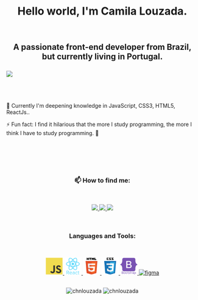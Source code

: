 <h1 align="center">Hello world, I'm Camila Louzada. </h1> <br>
<h2 align="center" >A passionate front-end developer from Brazil, but currently living in Portugal.<br>
<br><img src="https://media4.giphy.com/media/Vf3ZKdillTMOOaOho0/giphy.gif?cid=790b76111ff5d31f156888db7fba99c251f4fbb905df31c6&rid=giphy.gif&ct=s" align="left" width= "30%" /></h2>
<br> 
<br> 
<div align="left"><br>
<p width= "40%">🌱 Currently I'm deepening knowledge in JavaScript, CSS3, HTML5, ReactJs..</p>
<p width= "40%">⚡ Fun fact: I find it hilarious that the more I study programming, the more I think I have to study programming. 🤯</p>
<br><br><br></div>
<br>
<h3 align="center">📫 How to find me:</h3><br>
<p align="center"> 
<a href="https://www.linkedin.com/in/camila-louzada-dev/" target="_blank">
 <img src="https://img.shields.io/badge/-LinkedIn- %230077B5?style=for-the-badge&logo=linkedin&logoColor=white" target="_blank">
</a>
<a href = "mailto:louzada.chn@gmail.com">
 <img src="https://img.shields.io/badge/-Gmail-%23333?style=for-the-badge&logo=gmail&logoColor=white" target ="_blank">
</a>
<a href="https://discord.gg/ChnLouzada#358" target="_blank">
 <img src="https://img.shields.io/badge/Discord-7289DA?style=for-the-badge&logo=discord&logoColor=white" target="_blank">
</a>
</p>



<br><h3 align="center">Languages and Tools:</h3>

<br>
<p align="center"> 
<a href="https://developer.mozilla.org/en-US/docs/Web/JavaScript" target="_blank" rel="noreferrer"> <img src="https://raw.githubusercontent.com/devicons/devicon/master/icons/javascript/javascript-original.svg" alt="javascript" width="45" height="45"/>
</a>
<a href="https://reactjs.org/" target="_blank" rel="noreferrer"> 
<img src="https://raw.githubusercontent.com/devicons/devicon/master/icons/react/react-original-wordmark.svg" alt="react" width="45" height="45"/> 
</a>
<a href="https://www.w3.org/html/" target="_blank" rel="noreferrer"> 
<img src="https://raw.githubusercontent.com/devicons/devicon/master/icons/html5/html5-original-wordmark.svg" alt="html5" width="45" height="45"/> 
</a>
<a href="https://www.w3schools.com/css/" target="_blank" rel="noreferrer"> 
<img src="https://raw.githubusercontent.com/devicons/devicon/master/icons/css3/css3-original-wordmark.svg" alt="css3" width="45" height="45"/> 
</a>
<a href="https://getbootstrap.com" target="_blank" rel="noreferrer">
<img src="https://raw.githubusercontent.com/devicons/devicon/master/icons/bootstrap/bootstrap-plain-wordmark.svg" alt="bootstrap" width="45" height="45"/> 
</a> 

<a href="https://www.figma.com/" target="_blank" rel="noreferrer"> 
<img src="https://www.vectorlogo.zone/logos/figma/figma-icon.svg" alt="figma" width="45" height="45"/> </a> 
 
 </p> 

<div align="center"><br>
<img alt="chnlouzada" width="45%" src="https://github-readme-stats.vercel.app/api/top-langs?username=chnlouzada&show_icons=true&locale=en&layout=compact">
<img alt="chnlouzada" width="45%" src="https://github-readme-stats.vercel.app/api?username=chnlouzada&show_icons=true&locale=en">
</div>
 



<br>


